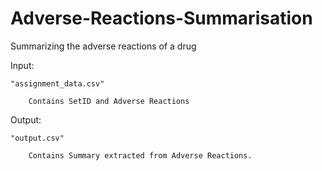 # Adverse-Reactions-Summarisation
Summarizing the adverse reactions of a drug

Input: 

	"assignment_data.csv"
	
		Contains SetID and Adverse Reactions

Output:

	"output.csv"
	
		Contains Summary extracted from Adverse Reactions.
	
